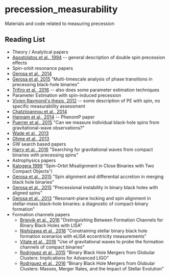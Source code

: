 # precession_measurability

Materials and code related to measuring precession

## Reading List

 * Theory / Analytical papers
  * [Apostolatos et al., 1994](http://journals.aps.org/prd/pdf/10.1103/PhysRevD.49.6274) -- general description of double spin precession effects
   * Spin-orbit resonance papers
   * [Gerosa et al., 2014](https://arxiv.org/pdf/1403.7147v2.pdf)
   * [Gerosa et al, 2015](http://arxiv.org/pdf/1506.03492v2.pdf) "Multi-timescale analysis of phase transitions in precessing black-hole binaries"
   * [Trifiro et al., 2016](http://arxiv.org/pdf/1507.05587v3.pdf) -- also does some parameter estimation techniques
 * Parameter Estimation with spin-induced precession
  * [Vivien Raymond's thesis, 2012](https://gwic.ligo.org/thesisprize/2012/raymond-thesis.pdf) -- some description of PE with spin, no specific measurability assessment
  * [Chatziioannou et al., 2014](https://arxiv.org/pdf/1404.3180v2.pdf)
  * [Hannam et al., 2014](http://arxiv.org/pdf/1308.3271v2.pdf) -- PhenomP paper
  * [Puerrer et al., 2015](http://arxiv.org/pdf/1512.04955v1.pdf) "Can we measure individual black-hole spins from gravitational-wave observations?"
  * [Wade et al., 2013](http://arxiv.org/pdf/1306.3901v2.pdf)
  * [Ohme et al., 2013](http://arxiv.org/pdf/1304.7017v2.pdf)
 * GW search based papers
  * [Harry et al., 2016](http://arxiv.org/pdf/1603.02444v2.pdf) "Searching for gravitational waves from compact binaries with precessing spins"
 * Astrophysics papers
  * [Kalogera 1999](http://arxiv.org/pdf/astro-ph/9911417v2.pdf) "Spin–Orbit Misalignment in Close Binaries with Two Compact Objects"i
  * [Gerosa et al., 2015](https://arxiv.org/pdf/1503.06807v2.pdf) "Spin alignment and differential accretion in merging black hole binaries"
  * [Gerosa et al., 2015](https://arxiv.org/pdf/1506.09116v2.pdf) "Precessional instability in binary black holes with aligned spins"
  * [Gerosa et al., 2013](http://arxiv.org/pdf/1302.4442v2.pdf) "Resonant-plane locking and spin alignment in stellar-mass black-hole binaries: a diagnostic of compact-binary formation" 
* Formation channels papers
  * [Brieivik et al., 2016](https://arxiv.org/pdf/1606.09558v1.pdf) "Distinguishing Between Formation Channels for Binary Black Holes with LISA"
  * [Nishizawa et al., 2016](http://arxiv.org/pdf/1606.09295.pdf) "Constraining stellar binary black hole formation scenarios with eLISA eccentricity measurements"
  * [Vitale et al., 2016](http://arxiv.org/pdf/1503.04307.pdf) "Use of gravitational waves to probe the formation channels of compact binaries"
  * [Rodriguez et al., 2015](http://arxiv.org/pdf/1505.00792v3.pdf) "Binary Black Hole Mergers from Globular Clusters: Implications for Advanced LIGO"
  * [Rodriguez et al., 2016](http://arxiv.org/pdf/1602.02444v2.pdf) "Binary Black Hole Mergers from Globular Clusters: Masses, Merger Rates, and the Impact of Stellar Evolution" 
